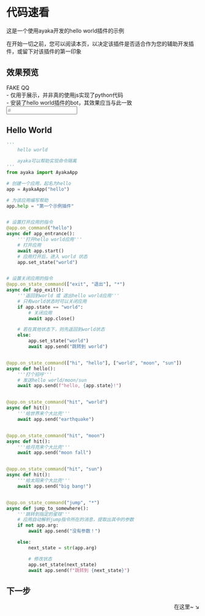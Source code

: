# 代码速看

这是一个使用ayaka开发的hello world插件的示例

在开始一切之前，您可以阅读本页，以决定该插件是否适合作为您的辅助开发插件，或留下对该插件的第一印象

## 效果预览

<div id="fake-qq">
    <div>
        <div class="screen">
            <div class="message">FAKE QQ</div>
            <div class="message">- 仅用于展示，并非真的使用js实现了python代码</div>
            <div class="message">- 安装了hello world插件的bot，其效果应当与此一致</div>
        </div>
        <input placeholder="#">
    </div>
    <div class="command-list"></div>
</div>

## Hello World

``` py
'''
    hello world

    ayaka可以帮助实现命令隔离
'''
from ayaka import AyakaApp

# 创建一个应用，起名为hello
app = AyakaApp("hello")

# 为该应用编写帮助
app.help = "第一个示例插件"


# 设置打开应用的指令
@app.on_command("hello")
async def app_entrance():
    '''打开hello world应用'''
    # 打开应用
    await app.start()
    # 应用打开后，进入 world 状态
    app.set_state("world")


# 设置关闭应用的指令
@app.on_state_command(["exit", "退出"], "*")
async def app_exit():
    '''返回到world 或 退出hello world应用'''
    # 只有world状态时可以关闭应用
    if app.state == "world":
        # 关闭应用
        await app.close()

    # 若在其他状态下，则先返回到world状态
    else:
        app.set_state("world")
        await app.send("跳转到 world")


@app.on_state_command(["hi", "hello"], ["world", "moon", "sun"])
async def hello():
    '''打个招呼'''
    # 发送hello world/moon/sun
    await app.send(f"hello, {app.state}!")


@app.on_state_command("hit", "world")
async def hit():
    '''给世界来个大比兜'''
    await app.send("earthquake")


@app.on_state_command("hit", "moon")
async def hit():
    '''给月亮来个大比兜'''
    await app.send("moon fall")


@app.on_state_command("hit", "sun")
async def hit():
    '''给太阳来个大比兜'''
    await app.send("big bang!")


@app.on_state_command("jump", "*")
async def jump_to_somewhere():
    '''跳转到指定的星球'''
    # 应用自动解析jump指令所在的消息，提取出其中的参数
    if not app.arg:
        await app.send("没有参数！")

    else:
        next_state = str(app.arg)

        # 修改状态
        app.set_state(next_state)
        await app.send(f"跳转到 {next_state}")

```

## 下一步

<div align="right">
    在这里~ ↘
</div>


